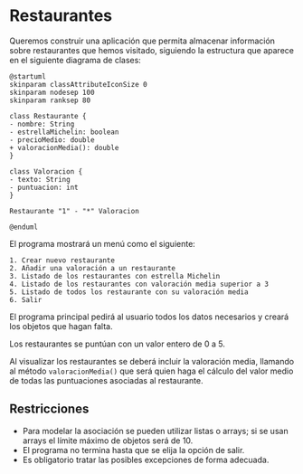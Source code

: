 # Restaurantes

Queremos construir una aplicación que permita almacenar información sobre restaurantes que hemos visitado, siguiendo la
estructura que aparece en el siguiente diagrama de clases:

```plantuml
@startuml
skinparam classAttributeIconSize 0
skinparam nodesep 100
skinparam ranksep 80

class Restaurante {
- nombre: String
- estrellaMichelin: boolean
- precioMedio: double
+ valoracionMedia(): double 
}

class Valoracion {
- texto: String
- puntuacion: int
}

Restaurante "1" - "*" Valoracion

@enduml
```

El programa mostrará un menú como el siguiente:

```plaintext
1. Crear nuevo restaurante
2. Añadir una valoración a un restaurante
3. Listado de los restaurantes con estrella Michelin
4. Listado de los restaurantes con valoración media superior a 3
5. Listado de todos los restaurante con su valoración media
6. Salir
```

El programa principal pedirá al usuario todos los datos necesarios y creará los objetos que hagan falta.

Los restaurantes se puntúan con un valor entero de 0 a 5.

Al visualizar los restaurantes se deberá incluir la valoración media, llamando al método `valoracionMedia()` que será
quien haga el cálculo del valor medio de todas las puntuaciones asociadas al restaurante.

## Restricciones

- Para modelar la asociación se pueden utilizar listas o arrays; si se usan arrays el límite máximo de objetos será de 10.
- El programa no termina hasta que se elija la opción de salir.
- Es obligatorio tratar las posibles excepciones de forma adecuada.
